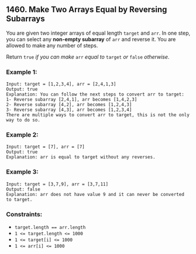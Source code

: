 ## 1460. Make Two Arrays Equal by Reversing Subarrays

You are given two integer arrays of equal length ```target``` and ```arr```. In one step, you can select any **non-empty subarray** of ```arr``` and reverse it. You are allowed to make any number of steps.

Return ```true``` *if you can make* ```arr``` *equal to* ```target``` *or* ```false``` *otherwise*.

### Example 1:
```
Input: target = [1,2,3,4], arr = [2,4,1,3]
Output: true
Explanation: You can follow the next steps to convert arr to target:
1- Reverse subarray [2,4,1], arr becomes [1,4,2,3]
2- Reverse subarray [4,2], arr becomes [1,2,4,3]
3- Reverse subarray [4,3], arr becomes [1,2,3,4]
There are multiple ways to convert arr to target, this is not the only way to do so.
```
### Example 2:
```
Input: target = [7], arr = [7]
Output: true
Explanation: arr is equal to target without any reverses.
```
### Example 3:
```
Input: target = [3,7,9], arr = [3,7,11]
Output: false
Explanation: arr does not have value 9 and it can never be converted to target.
```

### Constraints:

* ```target.length == arr.length```
* ```1 <= target.length <= 1000```
* ```1 <= target[i] <= 1000```
* ```1 <= arr[i] <= 1000```